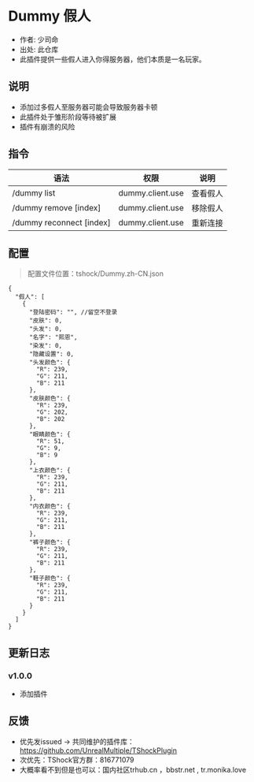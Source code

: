# Dummy 假人

- 作者: 少司命
- 出处: 此仓库
- 此插件提供一些假人进入你得服务器，他们本质是一名玩家。

## 说明
- 添加过多假人至服务器可能会导致服务器卡顿
- 此插件处于雏形阶段等待被扩展
- 插件有崩溃的风险


## 指令
| 语法           |        权限         |   说明   |
| -------------- | :-----------------: | :------: |
| /dummy list | dummy.client.use   | 查看假人|
| /dummy remove [index] | dummy.client.use   | 移除假人|
| /dummy reconnect [index] | dummy.client.use   | 重新连接 |

## 配置
> 配置文件位置：tshock/Dummy.zh-CN.json
```json5
{
  "假人": [
    {
      "登陆密码": "", //留空不登录
      "皮肤": 0,
      "头发": 0,
      "名字": "熙恩",
      "染发": 0,
      "隐藏设置": 0,
      "头发颜色": {
        "R": 239,
        "G": 211,
        "B": 211
      },
      "皮肤颜色": {
        "R": 239,
        "G": 202,
        "B": 202
      },
      "眼睛颜色": {
        "R": 51,
        "G": 9,
        "B": 9
      },
      "上衣颜色": {
        "R": 239,
        "G": 211,
        "B": 211
      },
      "内衣颜色": {
        "R": 239,
        "G": 211,
        "B": 211
      },
      "裤子颜色": {
        "R": 239,
        "G": 211,
        "B": 211
      },
      "鞋子颜色": {
        "R": 239,
        "G": 211,
        "B": 211
      }
    }
  ]
}
```

## 更新日志
### v1.0.0
- 添加插件

## 反馈
- 优先发issued -> 共同维护的插件库：https://github.com/UnrealMultiple/TShockPlugin
- 次优先：TShock官方群：816771079
- 大概率看不到但是也可以：国内社区trhub.cn ，bbstr.net , tr.monika.love
